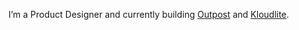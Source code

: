 I’m a Product Designer and currently building [Outpost](https://outpost.run) and [Kloudlite](https;//kloudlite.io).
